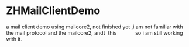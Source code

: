 # ZHMailClientDemo 
a mail client demo using mailcore2, not finished yet ,i am not familiar with the mail protocol and the mailcore2, andt  this              so i am still working with it. 
